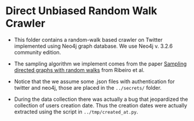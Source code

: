 # Direct Unbiased Random Walk Crawler

- This folder contains a random-walk based crawler on Twitter implemented using Neo4j graph database. 
We use Neo4j v. 3.2.6 community edition.

- The sampling algorithm we implement comes from the paper 
[Sampling directed graphs with random walks](1) 
from Ribeiro et al.

- Notice that the we assume some .json files with authentication for twitter and neo4j, 
those are placed in the `../secrets/` folder.

- During the data collection there was actually a bug that jeopardized the collection of users 
creation date. Thus the creation dates were actually extracted using the script in 
`../tmp/created_at.py`.

[1]:http://ieeexplore.ieee.org/abstract/document/6195540/